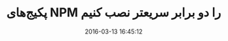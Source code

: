 ---
layout: post
title: "پکیج‌های NPM را دو برابر سریعتر نصب کنیم"
date: 2016-03-13 16:45:12
section: article
tags: nodejs
link: "http://www.baboon.ir/%D9%BE%DA%A9%DB%8C%D8%AC%E2%80%8C%D9%87%D8%A7%DB%8C-npm-%D8%B1%D8%A7-%D8%B3%D8%B1%DB%8C%D8%B9%D8%AA%D8%B1-%D9%86%D8%B5%D8%A8-%DA%A9%D9%86%DB%8C%D9%85/"
user: "نوید کاشانی"
user_link: "http://navid.kashani.ir/"
---